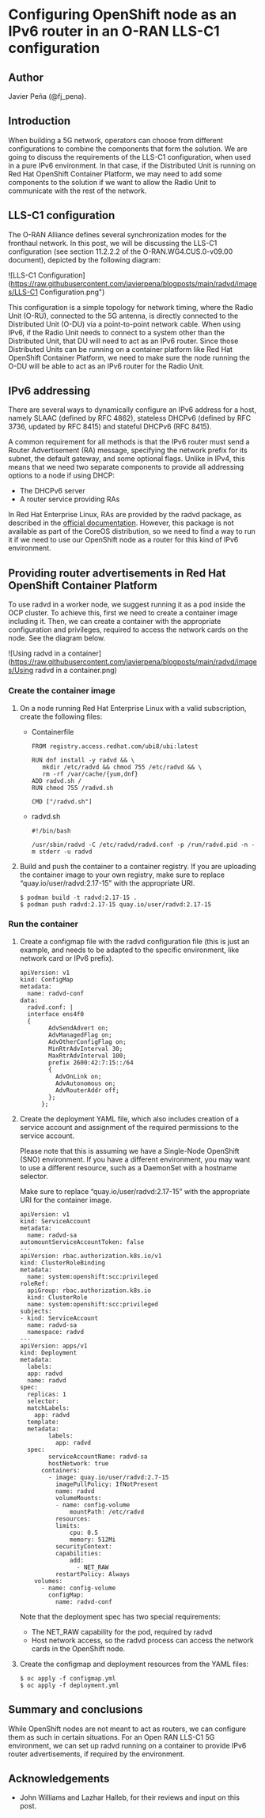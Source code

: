# Configuring OpenShift node as an IPv6 router in an O-RAN LLS-C1 configuration

## Author
Javier Peña (@fj_pena).

## Introduction

When building a 5G network, operators can choose from different configurations to combine the components that form the solution. We are going to discuss the requirements of the LLS-C1 configuration, when used in a pure IPv6 environment. In that case, if the Distributed Unit is running on Red Hat OpenShift Container Platform, we may need to add some components to the solution if we want to allow the Radio Unit to communicate with the rest of the network.

## LLS-C1 configuration

The O-RAN Alliance defines several synchronization modes for the fronthaul network. In this post, we will be discussing the LLS-C1 configuration (see section 11.2.2.2 of the O-RAN.WG4.CUS.0-v09.00 document), depicted by the following diagram:


![LLS-C1 Configuration](https://raw.githubusercontent.com/javierpena/blogposts/main/radvd/images/LLS-C1 Configuration.png")

This configuration is a simple topology for network timing, where the Radio Unit (O-RU), connected to the 5G antenna, is directly connected to the Distributed Unit (O-DU) via a point-to-point network cable. When using IPv6, if the Radio Unit needs to connect to a system other than the Distributed Unit, that DU will need to act as an IPv6 router. Since those Distributed Units can be running on a container platform like Red Hat OpenShift Container Platform, we need to make sure the node running the O-DU will be able to act as an IPv6 router for the Radio Unit.

## IPv6 addressing

There are several ways to dynamically configure an IPv6 address for a host, namely SLAAC (defined by RFC 4862), stateless DHCPv6 (defined by RFC 3736, updated by RFC 8415) and stateful DHCPv6 (RFC 8415). 

A common requirement for all methods is that the IPv6 router must send a Router Advertisement (RA) message, specifying the network prefix for its subnet, the default gateway, and some optional flags. Unlike in IPv4, this means that we need two separate components to provide all addressing options to a node if using DHCP:

- The DHCPv6 server
- A router service providing RAs

In Red Hat Enterprise Linux, RAs are provided by the radvd package, as described in the [official documentation](https://access.redhat.com/documentation/en-us/red_hat_enterprise_linux/9/html/managing_networking_infrastructure_services/providing-dhcp-services_networking-infrastructure-services#the-differences-when-using-dhcpd-for-dhcpv4-and-dhcpv6_providing-dhcp-services). However, this package is not available as part of the CoreOS distribution, so we need to find a way to run it if we need to use our OpenShift node as a router for this kind of IPv6 environment.

## Providing router advertisements in Red Hat OpenShift Container Platform

To use radvd in a worker node, we suggest running it as a pod inside the OCP cluster. To achieve this, first we need to create a container image including it. Then, we can create a container with the appropriate configuration and privileges, required to access the network cards on the node. See the diagram below.

![Using radvd in a container](https://raw.githubusercontent.com/javierpena/blogposts/main/radvd/images/Using radvd in a container.png)

### Create the container image

1. On a node running Red Hat Enterprise Linux with a valid subscription, create the following files:
   - Containerfile
     ```
     FROM registry.access.redhat.com/ubi8/ubi:latest

     RUN dnf install -y radvd && \
        mkdir /etc/radvd && chmod 755 /etc/radvd && \
        rm -rf /var/cache/{yum,dnf}
     ADD radvd.sh /
     RUN chmod 755 /radvd.sh

     CMD ["/radvd.sh"]
     ```

   - radvd.sh
     ```
     #!/bin/bash

     /usr/sbin/radvd -C /etc/radvd/radvd.conf -p /run/radvd.pid -n -m stderr -u radvd
     ```

2. Build and push the container to a container registry. If you are uploading the container image to your own registry, make sure to replace “quay.io/user/radvd:2.17-15” with the appropriate URI.

    ```
    $ podman build -t radvd:2.17-15 .
    $ podman push radvd:2.17-15 quay.io/user/radvd:2.17-15
    ```

### Run the container

1. Create a configmap file with the radvd configuration file (this is just an example, and needs to be adapted to the specific environment, like network card or IPv6 prefix).

    ```
    apiVersion: v1
    kind: ConfigMap
    metadata:
      name: radvd-conf
    data:
      radvd.conf: |
      interface ens4f0
      {
            AdvSendAdvert on;
            AdvManagedFlag on;
            AdvOtherConfigFlag on;
            MinRtrAdvInterval 30;
            MaxRtrAdvInterval 100;
            prefix 2600:42:7:15::/64
            {
              AdvOnLink on;
              AdvAutonomous on;
              AdvRouterAddr off;
            };
          };
    ```

2. Create the deployment YAML file, which also includes creation of a service account and assignment of the required permissions to the service account.

   Please note that this is assuming we have a Single-Node OpenShift (SNO) environment. If you have a different environment, you may want to use a different resource, such as a DaemonSet with a hostname selector.

   Make sure to replace “quay.io/user/radvd:2.17-15” with the appropriate URI for the container image.
    ```
    apiVersion: v1
    kind: ServiceAccount
    metadata:
      name: radvd-sa
    automountServiceAccountToken: false
    ---
    apiVersion: rbac.authorization.k8s.io/v1
    kind: ClusterRoleBinding
    metadata:
      name: system:openshift:scc:privileged
    roleRef:
      apiGroup: rbac.authorization.k8s.io
      kind: ClusterRole
      name: system:openshift:scc:privileged
    subjects:
    - kind: ServiceAccount
      name: radvd-sa
      namespace: radvd
    ---
    apiVersion: apps/v1
    kind: Deployment
    metadata:
      labels:
      app: radvd
      name: radvd
    spec:
      replicas: 1
      selector:
      matchLabels:
        app: radvd
      template:
      metadata:
            labels:
              app: radvd
      spec:
            serviceAccountName: radvd-sa
            hostNetwork: true
          containers:
            - image: quay.io/user/radvd:2.7-15
              imagePullPolicy: IfNotPresent
              name: radvd
              volumeMounts:
              - name: config-volume
                  mountPath: /etc/radvd
              resources:
              limits:
                  cpu: 0.5
                  memory: 512Mi
              securityContext:
              capabilities:
                  add:
                    - NET_RAW
              restartPolicy: Always
        volumes:
          - name: config-volume
            configMap:
              name: radvd-conf
    ```

    Note that the deployment spec has two special requirements:

    - The NET_RAW capability for the pod, required by radvd
    - Host network access, so the radvd process can access the network cards in the OpenShift node.

3. Create the configmap and deployment resources from the YAML files:

    ```
    $ oc apply -f configmap.yml
    $ oc apply -f deployment.yml
    ```


## Summary and conclusions

While OpenShift nodes are not meant to act as routers, we can configure them as such in certain situations. For an Open RAN LLS-C1 5G environment, we can set up radvd running on a container to provide IPv6 router advertisements, if required by the environment.


## Acknowledgements

- John Williams and Lazhar Halleb, for their reviews and input on this post.
